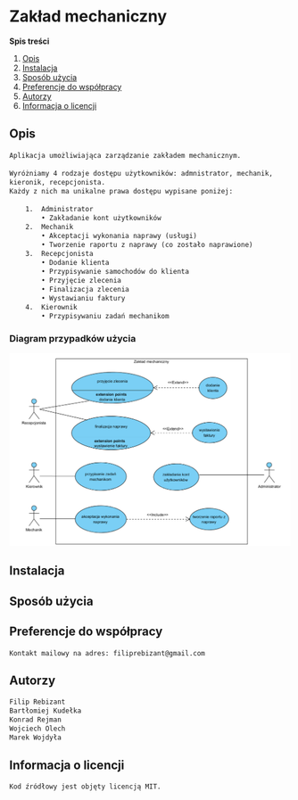 # Zakład mechaniczny

**Spis treści**

 1. [Opis](README.md#opis)
 2. [Instalacja](README.md#Instalacja)
 3. [Sposób użycia](README.md#sposób-użycia)
 4. [Preferencje do współpracy](README.md#preferencje-do-współpracy)
 5. [Autorzy](README.md#autorzy)
 6. [Informacja o licencji](README.md#informacja-o-licencji)
 
 
## Opis
    Aplikacja umożliwiająca zarządzanie zakładem mechanicznym.
    
    Wyróżniamy 4 rodzaje dostępu użytkowników: admnistrator, mechanik, kieronik, recepcjonista.
    Każdy z nich ma unikalne prawa dostępu wypisane poniżej:
    
        1.	Administrator
            • Zakładanie kont użytkowników
        2.	Mechanik
            • Akceptacji wykonania naprawy (usługi)
            • Tworzenie raportu z naprawy (co zostało naprawione)
        3.	Recepcjonista
            • Dodanie klienta
            • Przypisywanie samochodów do klienta
            • Przyjęcie zlecenia
            • Finalizacja zlecenia 
            • Wystawianiu faktury
        4.	Kierownik
            • Przypisywaniu zadań mechanikom
    
### Diagram przypadków użycia
![Screenshot](diagrams/use_cases_diagram.png)
    
## Instalacja

## Sposób użycia

## Preferencje do współpracy
    Kontakt mailowy na adres: filiprebizant@gmail.com
    
## Autorzy
    Filip Rebizant
    Bartłomiej Kudełka
    Konrad Rejman
    Wojciech Olech
    Marek Wojdyła
     
## Informacja o licencji    
    Kod źródłowy jest objęty licencją MIT.